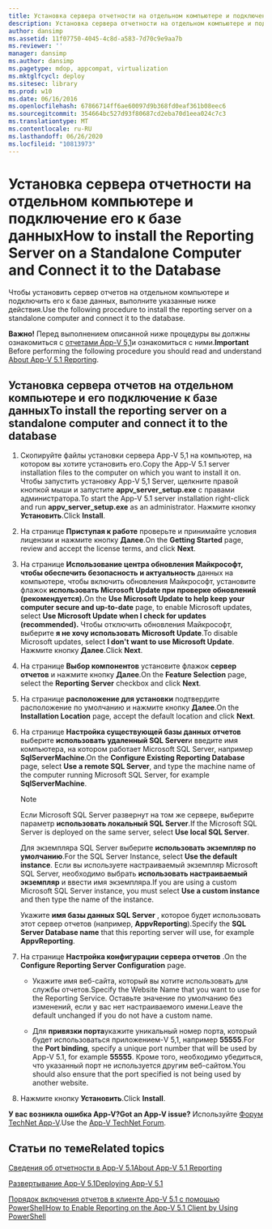 ```yaml
---
title: Установка сервера отчетности на отдельном компьютере и подключение его к базе данных
description: Установка сервера отчетности на отдельном компьютере и подключение его к базе данных
author: dansimp
ms.assetid: 11f07750-4045-4c8d-a583-7d70c9e9aa7b
ms.reviewer: ''
manager: dansimp
ms.author: dansimp
ms.pagetype: mdop, appcompat, virtualization
ms.mktglfcycl: deploy
ms.sitesec: library
ms.prod: w10
ms.date: 06/16/2016
ms.openlocfilehash: 67866714ff6ae60097d9b368fd0eaf361b08eec6
ms.sourcegitcommit: 354664bc527d93f80687cd2eba70d1eea024c7c3
ms.translationtype: MT
ms.contentlocale: ru-RU
ms.lasthandoff: 06/26/2020
ms.locfileid: "10813973"
---
```

# <span data-ttu-id="ddb59-103">Установка сервера отчетности на отдельном компьютере и подключение его к базе данных</span><span class="sxs-lookup"><span data-stu-id="ddb59-103">How to install the Reporting Server on a Standalone Computer and Connect it to the Database</span></span>

<span data-ttu-id="ddb59-104">Чтобы установить сервер отчетов на отдельном компьютере и подключить его к базе данных, выполните указанные ниже действия.</span><span class="sxs-lookup"><span data-stu-id="ddb59-104">Use the following procedure to install the reporting server on a standalone computer and connect it to the database.</span></span>

<span data-ttu-id="ddb59-105">**Важно!** Перед выполнением описанной ниже процедуры вы должны ознакомиться с [отчетами App-V 5,1](about-app-v-51-reporting.md)и ознакомиться с ними.</span><span class="sxs-lookup"><span data-stu-id="ddb59-105">**Important** Before performing the following procedure you should read and understand [About App-V 5.1 Reporting](about-app-v-51-reporting.md).</span></span>

## <span data-ttu-id="ddb59-106">Установка сервера отчетов на отдельном компьютере и его подключение к базе данных</span><span class="sxs-lookup"><span data-stu-id="ddb59-106">To install the reporting server on a standalone computer and connect it to the database</span></span>

1. <span data-ttu-id="ddb59-107">Скопируйте файлы установки сервера App-V 5,1 на компьютер, на котором вы хотите установить его.</span><span class="sxs-lookup"><span data-stu-id="ddb59-107">Copy the App-V 5.1 server installation files to the computer on which you want to install it on.</span></span> <span data-ttu-id="ddb59-108">Чтобы запустить установку App-V 5,1 Server, щелкните правой кнопкой мыши и запустите **appv\_server\_setup.exe** с правами администратора.</span><span class="sxs-lookup"><span data-stu-id="ddb59-108">To start the App-V 5.1 server installation right-click and run **appv\_server\_setup.exe** as an administrator.</span></span> <span data-ttu-id="ddb59-109">Нажмите кнопку **Установить**.</span><span class="sxs-lookup"><span data-stu-id="ddb59-109">Click **Install**.</span></span>

2. <span data-ttu-id="ddb59-110">На странице **Приступая к работе** проверьте и принимайте условия лицензии и нажмите кнопку **Далее**.</span><span class="sxs-lookup"><span data-stu-id="ddb59-110">On the **Getting Started** page, review and accept the license terms, and click **Next**.</span></span>

3. <span data-ttu-id="ddb59-111">На странице **Использование центра обновления Майкрософт, чтобы обеспечить безопасность и актуальность** данных на компьютере, чтобы включить обновления Майкрософт, установите флажок **использовать Microsoft Update при проверке обновлений (рекомендуется).**</span><span class="sxs-lookup"><span data-stu-id="ddb59-111">On the **Use Microsoft Update to help keep your computer secure and up-to-date** page, to enable Microsoft updates, select **Use Microsoft Update when I check for updates (recommended).**</span></span> <span data-ttu-id="ddb59-112">Чтобы отключить обновления Майкрософт, выберите **я не хочу использовать Microsoft Update**.</span><span class="sxs-lookup"><span data-stu-id="ddb59-112">To disable Microsoft updates, select **I don't want to use Microsoft Update**.</span></span> <span data-ttu-id="ddb59-113">Нажмите кнопку **Далее**.</span><span class="sxs-lookup"><span data-stu-id="ddb59-113">Click **Next**.</span></span>

4. <span data-ttu-id="ddb59-114">На странице **Выбор компонентов** установите флажок **сервер отчетов** и нажмите кнопку **Далее**.</span><span class="sxs-lookup"><span data-stu-id="ddb59-114">On the **Feature Selection** page, select the **Reporting Server** checkbox and click **Next**.</span></span>

5. <span data-ttu-id="ddb59-115">На странице **расположение для установки** подтвердите расположение по умолчанию и нажмите кнопку **Далее**.</span><span class="sxs-lookup"><span data-stu-id="ddb59-115">On the **Installation Location** page, accept the default location and click **Next**.</span></span>

6. <span data-ttu-id="ddb59-116">На странице **Настройка существующей базы данных отчетов** выберите **использовать удаленный SQL Server**и введите имя компьютера, на котором работает Microsoft SQL Server, например **SqlServerMachine**.</span><span class="sxs-lookup"><span data-stu-id="ddb59-116">On the **Configure Existing Reporting Database** page, select **Use a remote SQL Server**, and type the machine name of the computer running Microsoft SQL Server, for example **SqlServerMachine**.</span></span>

    > [!NOTE]
    > <span data-ttu-id="ddb59-117">Если Microsoft SQL Server развернут на том же сервере, выберите параметр **использовать локальный SQL Server**.</span><span class="sxs-lookup"><span data-stu-id="ddb59-117">If the Microsoft SQL Server is deployed on the same server, select **Use local SQL Server**.</span></span>

    <span data-ttu-id="ddb59-118">Для экземпляра SQL Server выберите **использовать экземпляр по умолчанию**.</span><span class="sxs-lookup"><span data-stu-id="ddb59-118">For the SQL Server Instance, select **Use the default instance**.</span></span> <span data-ttu-id="ddb59-119">Если вы используете настраиваемый экземпляр Microsoft SQL Server, необходимо выбрать **использовать настраиваемый экземпляр** и ввести имя экземпляра.</span><span class="sxs-lookup"><span data-stu-id="ddb59-119">If you are using a custom Microsoft SQL Server instance, you must select **Use a custom instance** and then type the name of the instance.</span></span>

    <span data-ttu-id="ddb59-120">Укажите **имя базы данных SQL Server** , которое будет использовать этот сервер отчетов (например, **AppvReporting**).</span><span class="sxs-lookup"><span data-stu-id="ddb59-120">Specify the **SQL Server Database name** that this reporting server will use, for example **AppvReporting**.</span></span>

7. <span data-ttu-id="ddb59-121">На странице **Настройка конфигурации сервера отчетов** .</span><span class="sxs-lookup"><span data-stu-id="ddb59-121">On the **Configure Reporting Server Configuration** page.</span></span>

   - <span data-ttu-id="ddb59-122">Укажите имя веб-сайта, который вы хотите использовать для службы отчетов.</span><span class="sxs-lookup"><span data-stu-id="ddb59-122">Specify the Website Name that you want to use for the Reporting Service.</span></span> <span data-ttu-id="ddb59-123">Оставьте значение по умолчанию без изменений, если у вас нет настраиваемого имени.</span><span class="sxs-lookup"><span data-stu-id="ddb59-123">Leave the default unchanged if you do not have a custom name.</span></span>

   - <span data-ttu-id="ddb59-124">Для **привязки порта**укажите уникальный номер порта, который будет использоваться приложением-V 5,1, например **55555**.</span><span class="sxs-lookup"><span data-stu-id="ddb59-124">For the **Port binding**, specify a unique port number that will be used by App-V 5.1, for example **55555**.</span></span> <span data-ttu-id="ddb59-125">Кроме того, необходимо убедиться, что указанный порт не используется другим веб-сайтом.</span><span class="sxs-lookup"><span data-stu-id="ddb59-125">You should also ensure that the port specified is not being used by another website.</span></span>

8. <span data-ttu-id="ddb59-126">Нажмите кнопку **Установить**.</span><span class="sxs-lookup"><span data-stu-id="ddb59-126">Click **Install**.</span></span>

**<span data-ttu-id="ddb59-127">У вас возникла ошибка App-V?</span><span class="sxs-lookup"><span data-stu-id="ddb59-127">Got an App-V issue?</span></span>** <span data-ttu-id="ddb59-128">Используйте [Форум TechNet App-V](https://social.technet.microsoft.com/Forums/home?forum=mdopappv).</span><span class="sxs-lookup"><span data-stu-id="ddb59-128">Use the [App-V TechNet Forum](https://social.technet.microsoft.com/Forums/home?forum=mdopappv).</span></span>

## <span data-ttu-id="ddb59-129">Статьи по теме</span><span class="sxs-lookup"><span data-stu-id="ddb59-129">Related topics</span></span>

[<span data-ttu-id="ddb59-130">Сведения об отчетности в App-V 5.1</span><span class="sxs-lookup"><span data-stu-id="ddb59-130">About App-V 5.1 Reporting</span></span>](about-app-v-51-reporting.md)

[<span data-ttu-id="ddb59-131">Развертывание App-V 5.1</span><span class="sxs-lookup"><span data-stu-id="ddb59-131">Deploying App-V 5.1</span></span>](deploying-app-v-51.md)

[<span data-ttu-id="ddb59-132">Порядок включения отчетов в клиенте App-V 5.1 с помощью PowerShell</span><span class="sxs-lookup"><span data-stu-id="ddb59-132">How to Enable Reporting on the App-V 5.1 Client by Using PowerShell</span></span>](how-to-enable-reporting-on-the-app-v-51-client-by-using-powershell.md)
